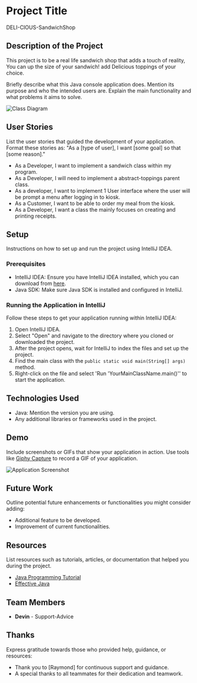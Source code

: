 # Project Title
DELI-CIOUS-SandwichShop

## Description of the Project
This project is to be a real life sandwich shop that adds a touch of reality, You can up the size of your sandwich! add Delicious toppings of your choice.

Briefly describe what this Java console application does. Mention its purpose and who the intended users are. Explain the main functionality and what problems it aims to solve.

![Class Diagram](path/to/your/class_diagram.png)

## User Stories

List the user stories that guided the development of your application. Format these stories as: "As a [type of user], I want [some goal] so that [some reason]."

- As a Developer, I want to implement a sandwich class within my program.
- As a Developer, I will need to implement a abstract-toppings parent class.
- As a developer, I want to implement 1 User interface where the user will be prompt a menu after logging in to kiosk.
- As a Customer, I want to be able to order my meal from the kiosk.
- As a Developer, I want a class the mainly focuses on creating and printing receipts.

## Setup

Instructions on how to set up and run the project using IntelliJ IDEA.

### Prerequisites

- IntelliJ IDEA: Ensure you have IntelliJ IDEA installed, which you can download from [here](https://www.jetbrains.com/idea/download/).
- Java SDK: Make sure Java SDK is installed and configured in IntelliJ.

### Running the Application in IntelliJ

Follow these steps to get your application running within IntelliJ IDEA:

1. Open IntelliJ IDEA.
2. Select "Open" and navigate to the directory where you cloned or downloaded the project.
3. After the project opens, wait for IntelliJ to index the files and set up the project.
4. Find the main class with the `public static void main(String[] args)` method.
5. Right-click on the file and select 'Run 'YourMainClassName.main()'' to start the application.

## Technologies Used

- Java: Mention the version you are using.
- Any additional libraries or frameworks used in the project.

## Demo

Include screenshots or GIFs that show your application in action. Use tools like [Giphy Capture](https://giphy.com/apps/giphycapture) to record a GIF of your application.

![Application Screenshot](path/to/your/screenshot.png)

## Future Work

Outline potential future enhancements or functionalities you might consider adding:

- Additional feature to be developed.
- Improvement of current functionalities.

## Resources

List resources such as tutorials, articles, or documentation that helped you during the project.

- [Java Programming Tutorial](https://www.example.com)
- [Effective Java](https://www.example.com)

## Team Members

- **Devin** - Support-Advice

## Thanks

Express gratitude towards those who provided help, guidance, or resources:

- Thank you to [Raymond] for continuous support and guidance.
- A special thanks to all teammates for their dedication and teamwork.